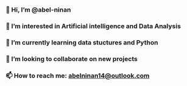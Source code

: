
### 👋 Hi, I’m @abel-ninan
### 👀 I’m interested in Artificial intelligence and Data Analysis
### 🌱 I’m currently learning data stuctures and Python
### 💞️ I’m looking to collaborate on new projects
### 📫 How to reach me: abelninan14@outlook.com

